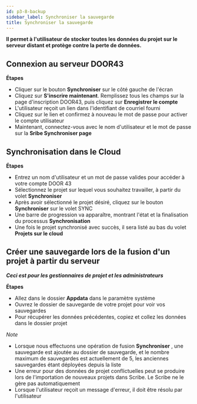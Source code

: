 ```yaml
---
id: p3-8-backup
sidebar_label: Synchroniser la sauvegarde
title: Synchroniser la sauvegarde
---
```


**Il permet à l'utilisateur de stocker toutes les données du projet sur le serveur distant et protège contre la perte de données.**

<p><h2>Connexion au serveur DOOR43</h2></p>

**Étapes**

- Cliquer sur le bouton **Synchroniser** sur le côté gauche de l'écran
- Cliquez sur **S'inscrire maintenant**. Remplissez tous les champs sur la page d'inscription DOOR43, puis cliquez sur **Enregistrer le compte**
- L'utilisateur reçoit un lien dans l'identifiant de courriel fourni
- Cliquez sur le lien et confirmez à nouveau le mot de passe pour activer le compte utilisateur
- Maintenant, connectez-vous avec le nom d'utilisateur et le mot de passe sur la **Sribe Synchroniser page**
<!-- <video controls src="/assets/Logintotheserver.mov" width="100%" type="video/mov"> -->

<p><h2>Synchronisation dans le Cloud</h2></p>

**Étapes**

- Entrez un nom d'utilisateur et un mot de passe valides pour accéder à votre compte DOOR 43
- Sélectionnez le projet sur lequel vous souhaitez travailler, à partir du volet **Synchroniser**
- Après avoir sélectionné le projet désiré, cliquez sur le bouton **Synchroniser** sur le volet SYNC
- Une barre de progression va apparaître, montrant l'état et la finalisation du processus **Synchronisation**
- Une fois le projet synchronisé avec succès, il sera listé au bas du volet **Projets sur le cloud**

<!-- <video controls src="/assets/cloudsync.mov" width="100%" type="video/mp4"> -->

<p><h2>Créer une sauvegarde lors de la fusion d'un projet à partir du serveur</h2></p>

**<i>Ceci est pour les gestionnaires de projet et les administrateurs</i>**

**Étapes**

- Allez dans le dossier **Appdata** dans le paramètre système
- Ouvrez le dossier de sauvegarde de votre projet pour voir vos sauvegardes
- Pour récupérer les données précédentes, copiez et collez les données dans le dossier projet

<!-- <video controls src="/assets/backups.mov" width="100%" type="video/mov"> -->
<p> </p>

*Note*
 - Lorsque nous effectuons une opération de fusion **Synchroniser** , une sauvegarde est ajoutée au dossier de sauvegarde, et le nombre maximum de sauvegardes est actuellement de 5, les anciennes sauvegardes étant déployées depuis la liste
 - Une erreur pour des données de projet conflictuelles peut se produire lors de l'importation de nouveaux projets dans Scribe. Le Scribe ne le gère pas automatiquement
 - Lorsque l'utilisateur reçoit un message d'erreur, il doit être résolu par l'utilisateur